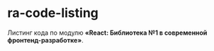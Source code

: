 # ra-code-listing

Листинг кода по модулю **«React: Библиотека №1 в современной фронтенд-разработке»**.
